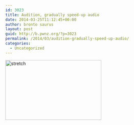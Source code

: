 ```yaml
---
id: 3023
title: Audition, gradually speed-up audio
date: 2014-03-25T11:12:45+00:00
author: bronto saurus
layout: post
guid: http://b.pwnz.org/?p=3023
permalink: /2014/03/audition-gradually-speed-up-audio/
categories:
  - Uncategorized
---
```

[<img src="http://b.pwnz.org/wp-content/uploads/2014/03/stretch-300x187.png" alt="stretch" width="300" height="187" class="alignleft size-medium wp-image-3024" srcset="http://b.pwnz.org/wp-content/uploads/2014/03/stretch-300x187.png 300w, http://b.pwnz.org/wp-content/uploads/2014/03/stretch-1024x640.png 1024w, http://b.pwnz.org/wp-content/uploads/2014/03/stretch-624x390.png 624w" sizes="(max-width: 300px) 100vw, 300px" />](http://b.pwnz.org/wp-content/uploads/2014/03/stretch.png)